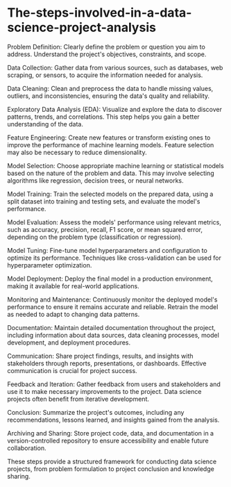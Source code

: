 # The-steps-involved-in-a-data-science-project-analysis

Problem Definition: Clearly define the problem or question you aim to address. Understand the project's objectives, constraints, and scope.

Data Collection: Gather data from various sources, such as databases, web scraping, or sensors, to acquire the information needed for analysis.

Data Cleaning: Clean and preprocess the data to handle missing values, outliers, and inconsistencies, ensuring the data's quality and reliability.

Exploratory Data Analysis (EDA): Visualize and explore the data to discover patterns, trends, and correlations. This step helps you gain a better understanding of the data.

Feature Engineering: Create new features or transform existing ones to improve the performance of machine learning models. Feature selection may also be necessary to reduce dimensionality.

Model Selection: Choose appropriate machine learning or statistical models based on the nature of the problem and data. This may involve selecting algorithms like regression, decision trees, or neural networks.

Model Training: Train the selected models on the prepared data, using a split dataset into training and testing sets, and evaluate the model's performance.

Model Evaluation: Assess the models' performance using relevant metrics, such as accuracy, precision, recall, F1 score, or mean squared error, depending on the problem type (classification or regression).

Model Tuning: Fine-tune model hyperparameters and configuration to optimize its performance. Techniques like cross-validation can be used for hyperparameter optimization.

Model Deployment: Deploy the final model in a production environment, making it available for real-world applications.

Monitoring and Maintenance: Continuously monitor the deployed model's performance to ensure it remains accurate and reliable. Retrain the model as needed to adapt to changing data patterns.

Documentation: Maintain detailed documentation throughout the project, including information about data sources, data cleaning processes, model development, and deployment procedures.

Communication: Share project findings, results, and insights with stakeholders through reports, presentations, or dashboards. Effective communication is crucial for project success.

Feedback and Iteration: Gather feedback from users and stakeholders and use it to make necessary improvements to the project. Data science projects often benefit from iterative development.

Conclusion: Summarize the project's outcomes, including any recommendations, lessons learned, and insights gained from the analysis.

Archiving and Sharing: Store project code, data, and documentation in a version-controlled repository to ensure accessibility and enable future collaboration.

These steps provide a structured framework for conducting data science projects, from problem formulation to project conclusion and knowledge sharing.
